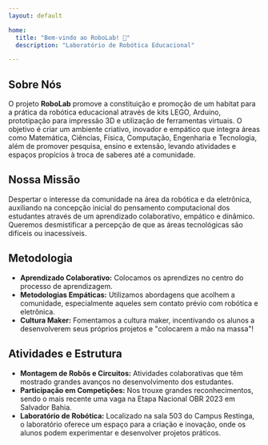 ```yaml
---
layout: default

home:
  title: "Bem-vindo ao RoboLab! 🤖"
  description: "Laboratório de Robótica Educacional"

---
```


## Sobre Nós

O projeto **RoboLab** promove a constituição e promoção de um habitat para a prática da robótica educacional através de kits LEGO, Arduino, prototipação para impressão 3D e utilização de ferramentas virtuais. O objetivo é criar um ambiente criativo, inovador e empático que integra áreas como Matemática, Ciências, Física, Computação, Engenharia e Tecnologia, além de promover pesquisa, ensino e extensão, levando atividades e espaços propícios à troca de saberes até a comunidade.

## Nossa Missão

Despertar o interesse da comunidade na área da robótica e da eletrônica, auxiliando na concepção inicial do pensamento computacional dos estudantes através de um aprendizado colaborativo, empático e dinâmico. Queremos desmistificar a percepção de que as áreas tecnológicas são difíceis ou inacessíveis.

## Metodologia

- **Aprendizado Colaborativo:** Colocamos os aprendizes no centro do processo de aprendizagem.
- **Metodologias Empáticas:** Utilizamos abordagens que acolhem a comunidade, especialmente aqueles sem contato prévio com robótica e eletrônica.
- **Cultura Maker:** Fomentamos a cultura maker, incentivando os alunos a desenvolverem seus próprios projetos e "colocarem a mão na massa"! 

## Atividades e Estrutura

- **Montagem de Robôs e Circuitos:** Atividades colaborativas que têm mostrado grandes avanços no desenvolvimento dos estudantes.
- **Participação em Competições:** Nos trouxe grandes reconhecimentos, sendo o mais recente uma vaga na Etapa Nacional OBR 2023 em Salvador Bahia.
- **Laboratório de Robótica:** Localizado na sala 503 do Campus Restinga, o laboratório oferece um espaço para a criação e inovação, onde os alunos podem experimentar e desenvolver projetos práticos.
